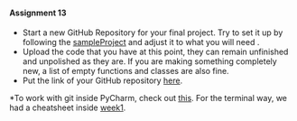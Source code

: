 #### Assignment 13

- Start a new GitHub Repository for your final project. Try to set it up by following the [sampleProject](https://github.com/cqx931/sampleProject) and adjust it to what you will need .
- Upload the code that you have at this point, they can remain unfinished and unpolished as they are. If you are making something completely new, a list of empty functions and classes are also fine.
- Put the link of your GitHub repository [here](https://docs.google.com/spreadsheets/d/1KYFieCFpw-4lFO2S9FHEhjqngLjgRqUSfYNCtOjWvS0/edit?gid=0#gid=0).

*To work with git inside PyCharm, check out [this](https://www.jetbrains.com/help/pycharm/manage-projects-hosted-on-github.html#share-on-GitHub).
For the terminal way, we had a cheatsheet inside [week1](https://github.com/cqx931/techBasics1/blob/main/week1/setup.md).
